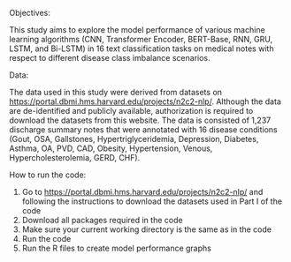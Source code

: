 Objectives:

This study aims to explore the model performance of various machine learning algorithms (CNN, Transformer Encoder, BERT-Base, RNN, GRU, LSTM, and Bi-LSTM) in 16 text classification tasks on medical notes with respect to different disease class imbalance scenarios. 

Data:

The data used in this study were derived from datasets on https://portal.dbmi.hms.harvard.edu/projects/n2c2-nlp/. Although the data are de-identified and publicly available, authorization is required to download the datasets from this website. The data is consisted of 1,237 discharge summary notes that were annotated with 16 disease conditions (Gout, OSA, Gallstones, Hypertriglyceridemia, Depression, Diabetes, Asthma, OA, PVD, CAD, Obesity, Hypertension, Venous, Hypercholesterolemia, GERD, CHF). 

How to run the code:

1. Go to https://portal.dbmi.hms.harvard.edu/projects/n2c2-nlp/ and following the instructions to download the datasets used in Part I of the code
2. Download all packages required in the code
3. Make sure your current working directory is the same as in the code
4. Run the code
5. Run the R files to create model performance graphs

